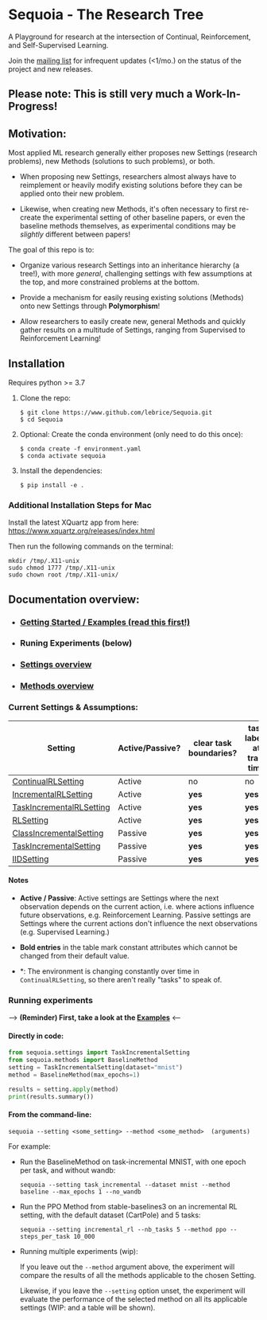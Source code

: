 # Sequoia - The Research Tree 

A Playground for research at the intersection of Continual, Reinforcement, and Self-Supervised Learning.

Join the [mailing list](https://groups.google.com/forum/#!forum/sequoia_research/join) for infrequent updates (<1/mo.) on the status of the project and new releases.

## Please note: This is still very much a Work-In-Progress!

## Motivation:
Most applied ML research generally either proposes new Settings (research problems), new Methods (solutions to such problems), or both.

- When proposing new Settings, researchers almost always have to reimplement or heavily modify existing solutions before they can be applied onto their new problem.

- Likewise, when creating new Methods, it's often necessary to first re-create the experimental setting of other baseline papers, or even the baseline methods themselves, as experimental conditions may be *slightly* different between papers!

The goal of this repo is to:

- Organize various research Settings into an inheritance hierarchy (a tree!), with more *general*, challenging settings with few assumptions at the top, and more constrained problems at the bottom.

- Provide a mechanism for easily reusing existing solutions (Methods) onto new Settings through **Polymorphism**!

- Allow researchers to easily create new, general Methods and quickly gather results on a multitude of Settings, ranging from Supervised to Reinforcement Learning!


## Installation
Requires python >= 3.7

1. Clone the repo:

	```console
	$ git clone https://www.github.com/lebrice/Sequoia.git
	$ cd Sequoia
	```

2. Optional: Create the conda environment (only need to do this once):

	```console
	$ conda create -f environment.yaml
	$ conda activate sequoia
	```

3. Install the dependencies:

	```console
	$ pip install -e .
	```

### Additional Installation Steps for Mac

Install the latest XQuartz app from here: https://www.xquartz.org/releases/index.html

Then run the following commands on the terminal:

```console
mkdir /tmp/.X11-unix 
sudo chmod 1777 /tmp/.X11-unix 
sudo chown root /tmp/.X11-unix/
```

## Documentation overview:
- ### **[Getting Started / Examples (read this first!)](examples/)**
- ### Runing Experiments (below)
- ### [Settings overview](sequoia/settings/)
- ### [Methods overview](sequoia/methods/)


### Current Settings & Assumptions:

| Setting | Active/Passive? | clear task boundaries? | task labels at train time | task labels at test time | # of tasks ? |
| -----   | --------------  | ---------------------- | ------------------------- | ------------------------ | ------------ |
| [ContinualRLSetting](sequoia/settings/active/continual/continual_rl_setting.py) | Active | no | no | no | 1* |
| [IncrementalRLSetting](sequoia/settings/active/continual/incremental/incremental_rl_setting.py) | Active | **yes** | **yes** | no | ≥1 |
| [TaskIncrementalRLSetting](sequoia/settings/active/continual/incremental/task_incremental/task_incremental_rl_setting.py) | Active | **yes** | **yes** | **yes** | ≥1 |
| [RLSetting](sequoia/settings/active/continual/incremental/task_incremental/stationary/iid_rl_setting.py) | Active | **yes** | **yes** | **yes** | **1** |
| [ClassIncrementalSetting](sequoia/settings/passive/cl/class_incremental_setting.py) | Passive | **yes** | **yes** | no | ≥1 |
| [TaskIncrementalSetting](sequoia/settings/passive/cl/task_incremental/task_incremental_setting.py) | Passive | **yes** | **yes** | **yes** | ≥1 |
| [IIDSetting](sequoia/settings/passive/cl/task_incremental/iid/iid_setting.py) | Passive | **yes** | **yes** | **yes** | **1** |

#### Notes

- **Active / Passive**:
	Active settings are Settings where the next observation depends on the current action, i.e. where actions influence future observations, e.g. Reinforcement Learning.
	Passive settings are Settings where the current actions don't influence the next observations (e.g. Supervised Learning.)

- **Bold entries** in the table mark constant attributes which cannot be
   changed from their default value.

- \*: The environment is changing constantly over time in `ContinualRLSetting`, so
    there aren't really "tasks" to speak of.



### Running experiments

--> **(Reminder) First, take a look at the [Examples](/examples)** <--

#### Directly in code:

```python
from sequoia.settings import TaskIncrementalSetting
from sequoia.methods import BaselineMethod
setting = TaskIncrementalSetting(dataset="mnist")
method = BaselineMethod(max_epochs=1)

results = setting.apply(method)
print(results.summary())
```

#### From the command-line:
```console
sequoia --setting <some_setting> --method <some_method>  (arguments)
```
For example:
- Run the BaselineMethod on task-incremental MNIST, with one epoch per task, and without wandb:
	```console
	sequoia --setting task_incremental --dataset mnist --method baseline --max_epochs 1 --no_wandb
	```
- Run the PPO Method from stable-baselines3 on an incremental RL setting, with the default dataset (CartPole) and 5 tasks: 
	```console
	sequoia --setting incremental_rl --nb_tasks 5 --method ppo --steps_per_task 10_000
	```

- Running multiple experiments (wip):

	If you leave out the `--method` argument above, the experiment will compare the results of all the methods applicable to the chosen Setting.

	Likewise, if you leave the `--setting` option unset, the experiment will evaluate the performance of the selected method on all its applicable settings (WIP: and a table will be shown).

